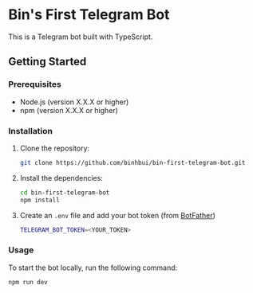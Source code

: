 # Bin's First Telegram Bot

This is a Telegram bot built with TypeScript.

## Getting Started

### Prerequisites

- Node.js (version X.X.X or higher)
- npm (version X.X.X or higher)

### Installation

1. Clone the repository:

   ```bash
   git clone https://github.com/binhbui/bin-first-telegram-bot.git
   ```

2. Install the dependencies:

   ```bash
   cd bin-first-telegram-bot
   npm install
   ```

3. Create an `.env` file and add your bot token (from [BotFather](https://telegram.me/BotFather))

   ```bash
   TELEGRAM_BOT_TOKEN=<YOUR_TOKEN>
   ```

### Usage

To start the bot locally, run the following command:

   ```bash
   npm run dev
   ```